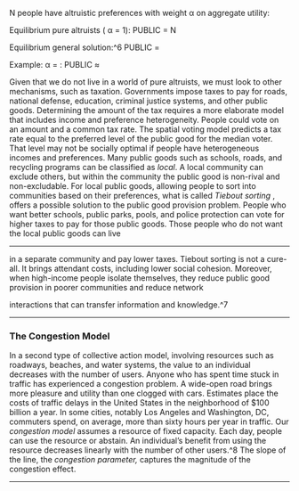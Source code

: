N people have altruistic preferences with weight α on aggregate utility: 

 Equilibrium pure altruists ( α = 1): PUBLIC = N 

 Equilibrium general solution:^6 PUBLIC = 

 Example: α = : PUBLIC ≈ 

Given that we do not live in a world of pure altruists, we must look to other mechanisms, such as taxation. Governments impose taxes to pay for roads, national defense, education, criminal justice systems, and other public goods. Determining the amount of the tax requires a more elaborate model that includes income and preference heterogeneity. People could vote on an amount and a common tax rate. The spatial voting model predicts a tax rate equal to the preferred level of the public good for the median voter. That level may not be socially optimal if people have heterogeneous incomes and preferences. Many public goods such as schools, roads, and recycling programs can be classified as _local_. A local community can exclude others, but within the community the public good is non-rival and non-excludable. For local public goods, allowing people to sort into communities based on their preferences, what is called _Tiebout sorting_ , offers a possible solution to the public good provision problem. People who want better schools, public parks, pools, and police protection can vote for higher taxes to pay for those public goods. Those people who do not want the local public goods can live 

---

in a separate community and pay lower taxes. Tiebout sorting is not a cure-all. It brings attendant costs, including lower social cohesion. Moreover, when high-income people isolate themselves, they reduce public good provision in poorer communities and reduce network 

interactions that can transfer information and knowledge.^7 

---

### The Congestion Model 

In a second type of collective action model, involving resources such as roadways, beaches, and water systems, the value to an individual decreases with the number of users. Anyone who has spent time stuck in traffic has experienced a congestion problem. A wide-open road brings more pleasure and utility than one clogged with cars. Estimates place the costs of traffic delays in the United States in the neighborhood of $100 billion a year. In some cities, notably Los Angeles and Washington, DC, commuters spend, on average, more than sixty hours per year in traffic. Our _congestion model_ assumes a resource of fixed capacity. Each day, people can use the resource or abstain. An individual’s benefit from using the resource decreases linearly with the number of other users.^8 The slope of the line, the _congestion parameter,_ captures the magnitude of the congestion effect. 

---